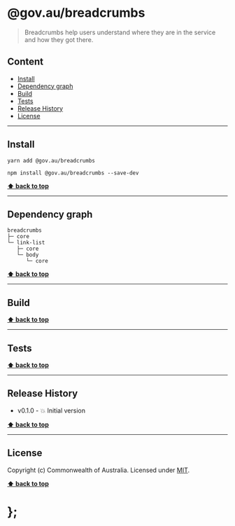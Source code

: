 @gov.au/breadcrumbs
============

> Breadcrumbs help users understand where they are in the service and how they got there.


## Content

* [Install](#install)
* [Dependency graph](#dependency-graph)
* [Build](#build)
* [Tests](#tests)
* [Release History](#release-history)
* [License](#license)


----------------------------------------------------------------------------------------------------------------------------------------------------------------


## Install


```shell
yarn add @gov.au/breadcrumbs
```

```shell
npm install @gov.au/breadcrumbs --save-dev
```


**[⬆ back to top](#content)**


----------------------------------------------------------------------------------------------------------------------------------------------------------------


## Dependency graph

```shell
breadcrumbs
├─ core
└─ link-list
   ├─ core
   └─ body
      └─ core
```


**[⬆ back to top](#content)**


----------------------------------------------------------------------------------------------------------------------------------------------------------------


## Build


**[⬆ back to top](#content)**


----------------------------------------------------------------------------------------------------------------------------------------------------------------


## Tests


**[⬆ back to top](#content)**


----------------------------------------------------------------------------------------------------------------------------------------------------------------


## Release History

* v0.1.0 - 💥 Initial version


**[⬆ back to top](#content)**


----------------------------------------------------------------------------------------------------------------------------------------------------------------


## License

Copyright (c) Commonwealth of Australia.
Licensed under [MIT](https://raw.githubusercontent.com/govau/uikit/packages/core/master/LICENSE).


**[⬆ back to top](#content)**

# };

